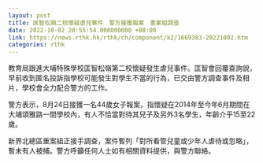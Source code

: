```yaml
---
layout: post
title: 匡智松嶺二校懷疑虐兒事件　警方接獲報案　重案組調查
date: 2022-10-02 20:55:54.000000000 +08:00
link: https://news.rthk.hk/rthk/ch/component/k2/1669383-20221002.htm
categories: rthk
---
```


教育局跟進大埔特殊學校匡智松嶺第二校懷疑發生虐兒事件。匡智會回覆查詢說，早前收到匿名投訴指學校可能發生對學生不當的行為，已交由警方調查事件及相片，學校會全力配合警方的工作。

警方表示，8月24日接獲一名44歲女子報案，指懷疑在2014年至今年6月期間在大埔頌雅路一間學校內，有人不恰當對待其兒子及另外3名學生，年齡介乎15至22歲。

新界北總區重案組正接手調查，案件暫列「對所看管兒童或少年人虐待或忽略」，暫未有人被捕。警方呼籲任何人士如有相關資料提供，與警方聯絡。
